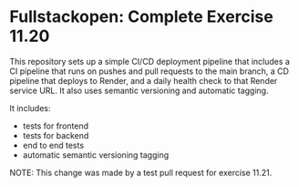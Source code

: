 # Fullstackopen: Complete Exercise 11.20

This repository sets up a simple CI/CD deployment pipeline that includes a CI pipeline that runs on pushes and pull requests to the main branch, a CD pipeline that deploys to Render, and a daily health check to that Render service URL. It also uses semantic versioning and automatic tagging.

It includes:
- tests for frontend
- tests for backend
- end to end tests
- automatic semantic versioning tagging

NOTE: This change was made by a test pull request for exercise 11.21.